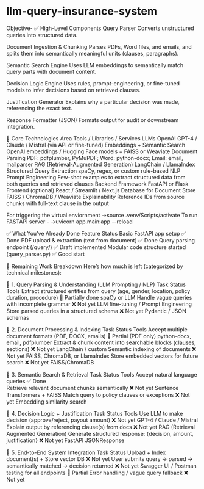# llm-query-insurance-system
Objective- 
✅ High-Level Components
Query Parser
Converts unstructured queries into structured data.

Document Ingestion & Chunking
Parses PDFs, Word files, and emails, and splits them into semantically meaningful units (clauses, paragraphs).

Semantic Search Engine
Uses LLM embeddings to semantically match query parts with document content.

Decision Logic Engine
Uses rules, prompt-engineering, or fine-tuned models to infer decisions based on retrieved clauses.

Justification Generator
Explains why a particular decision was made, referencing the exact text.

Response Formatter (JSON)
Formats output for audit or downstream integration.

🧠 Core Technologies
Area	Tools / Libraries / Services
LLMs	OpenAI GPT-4 / Claude / Mistral (via API or fine-tuned)
Embeddings + Semantic Search	OpenAI embeddings / Hugging Face models + FAISS or Weaviate
Document Parsing	PDF: pdfplumber, PyMuPDF; Word: python-docx; Email: email, mailparser
RAG (Retrieval-Augmented Generation)	LangChain / LlamaIndex
Structured Query Extraction	spaCy, regex, or custom rule-based NLP
Prompt Engineering	Few-shot examples to extract structured data from both queries and retrieved clauses
Backend Framework	FastAPI or Flask
Frontend (optional)	React / Streamlit / Next.js
Database for Document Store	FAISS / ChromaDB / Weaviate
Explainability	Reference IDs from source chunks with full-text clause in the output



For triggering the virtual enviornment
->source .venv/Scripts/activate
To run FASTAPI server -
->uvicorn app.main:app --reload


✅ What You’ve Already Done
Feature	Status
Basic FastAPI app setup	✅ Done
PDF upload & extraction (text from document)	✅ Done
Query parsing endpoint (/query/)	✅ Draft implemented
Modular code structure started (query_parser.py)	✅ Good start

🔧 Remaining Work Breakdown
Here’s how much is left (categorized by technical milestones):

📌 1. Query Parsing & Understanding (LLM Prompting / NLP)
Task	Status	Tools
Extract structured entities from query (age, gender, location, policy duration, procedure)	🔶 Partially done	spaCy or LLM
Handle vague queries with incomplete grammar	❌ Not yet	LLM fine-tuning / Prompt Engineering
Store parsed queries in a structured schema	❌ Not yet	Pydantic / JSON schemas

📌 2. Document Processing & Indexing
Task	Status	Tools
Accept multiple document formats (PDF, DOCX, emails)	🔶 Partial (PDF only)	python-docx, email, pdfplumber
Extract & chunk content into searchable blocks (clauses, sections)	❌ Not yet	LangChain / custom
Semantic indexing of documents	❌ Not yet	FAISS, ChromaDB, or LlamaIndex
Store embedded vectors for future search	❌ Not yet	FAISS/ChromaDB

📌 3. Semantic Search & Retrieval
Task	Status	Tools
Accept natural language queries	✅ Done	
Retrieve relevant document chunks semantically	❌ Not yet	Sentence Transformers + FAISS
Match query to policy clauses or exceptions	❌ Not yet	Embedding similarity search

📌 4. Decision Logic + Justification
Task	Status	Tools
Use LLM to make decision (approve/reject, payout amount)	❌ Not yet	GPT-4 / Claude / Mistral
Explain output by referencing clause(s) from docs	❌ Not yet	RAG (Retrieval Augmented Generation)
Generate structured response: {decision, amount, justification}	❌ Not yet	FastAPI JSONResponse

📌 5. End-to-End System Integration
Task	Status
Upload + Index document(s) + Store vector DB	❌ Not yet
User submits query → parsed → semantically matched → decision returned	❌ Not yet
Swagger UI / Postman testing for all endpoints	🔶 Partial
Error handling / vague query fallback	❌ Not yet